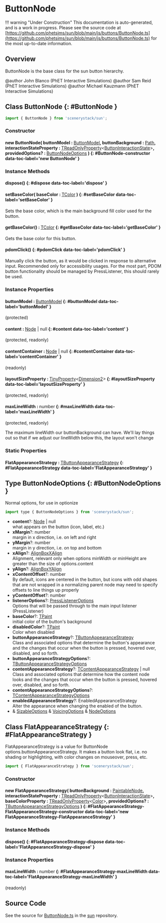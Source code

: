 # ButtonNode

!!! warning "Under Construction"
    This documentation is auto-generated, and is a work in progress. Please see the source code at
    [https://github.com/phetsims/sun/blob/main/js/buttons/ButtonNode.ts](https://github.com/phetsims/sun/blob/main/js/buttons/ButtonNode.ts) for the most up-to-date information.

## Overview

ButtonNode is the base class for the sun button hierarchy.

@author John Blanco (PhET Interactive Simulations)
@author Sam Reid (PhET Interactive Simulations)
@author Michael Kauzmann (PhET Interactive Simulations)

## Class ButtonNode {: #ButtonNode }


```js
import { ButtonNode } from 'scenerystack/sun';
```
### Constructor

#### new ButtonNode( buttonModel : <span style="font-weight: 400;">[ButtonModel](../sun/ButtonModel.md)</span>, buttonBackground : <span style="font-weight: 400;">[Path](../scenery/Path.md)</span>, interactionStateProperty : <span style="font-weight: 400;">[TReadOnlyProperty](../axon/TReadOnlyProperty.md)&lt;[ButtonInteractionState](../sun/ButtonInteractionState.md)&gt;</span>, providedOptions? : <span style="font-weight: 400;">[ButtonNodeOptions](../sun/ButtonNode.md#ButtonNodeOptions)</span> ) {: #ButtonNode-constructor data-toc-label='new ButtonNode' }

### Instance Methods

#### dispose() {: #dispose data-toc-label='dispose' }

#### setBaseColor( baseColor : <span style="font-weight: 400;">[TColor](../scenery/TColor.md)</span> ) {: #setBaseColor data-toc-label='setBaseColor' }

Sets the base color, which is the main background fill color used for the button.

#### getBaseColor() : <span style="font-weight: 400;">[TColor](../scenery/TColor.md)</span> {: #getBaseColor data-toc-label='getBaseColor' }

Gets the base color for this button.

#### pdomClick() {: #pdomClick data-toc-label='pdomClick' }

Manually click the button, as it would be clicked in response to alternative input. Recommended only for
accessibility usages. For the most part, PDOM button functionality should be managed by PressListener, this should
rarely be used.

### Instance Properties

#### buttonModel : <span style="font-weight: 400;">[ButtonModel](../sun/ButtonModel.md)</span> {: #buttonModel data-toc-label='buttonModel' }

(protected)

#### content : <span style="font-weight: 400;">[Node](../scenery/Node.md) | <span style="color: hsla(calc(var(--md-hue) + 180deg),80%,40%,1);">null</span></span> {: #content data-toc-label='content' }

(protected, readonly)

#### contentContainer : <span style="font-weight: 400;">[Node](../scenery/Node.md) | <span style="color: hsla(calc(var(--md-hue) + 180deg),80%,40%,1);">null</span></span> {: #contentContainer data-toc-label='contentContainer' }

(readonly)

#### layoutSizeProperty : <span style="font-weight: 400;">[TinyProperty](../axon/TinyProperty.md)&lt;[Dimension2](../dot/Dimension2.md)&gt;</span> {: #layoutSizeProperty data-toc-label='layoutSizeProperty' }

(protected, readonly)

#### maxLineWidth : <span style="font-weight: 400;"><span style="color: hsla(calc(var(--md-hue) + 180deg),80%,40%,1);">number</span></span> {: #maxLineWidth data-toc-label='maxLineWidth' }

(protected, readonly)

The maximum lineWidth our buttonBackground can have. We'll lay things out so that if we adjust our lineWidth below
this, the layout won't change

### Static Properties

#### FlatAppearanceStrategy : <span style="font-weight: 400;">[TButtonAppearanceStrategy](../sun/TButtonAppearanceStrategy.md)</span> {: #FlatAppearanceStrategy data-toc-label='FlatAppearanceStrategy' }



## Type ButtonNodeOptions {: #ButtonNodeOptions }


Normal options, for use in optionize

```js
import type { ButtonNodeOptions } from 'scenerystack/sun';
```


- **content**?: [Node](../scenery/Node.md) | <span style="color: hsla(calc(var(--md-hue) + 180deg),80%,40%,1);">null</span>
<br>  what appears on the button (icon, label, etc.)
- **xMargin**?: <span style="color: hsla(calc(var(--md-hue) + 180deg),80%,40%,1);">number</span>
<br>  margin in x direction, i.e. on left and right
- **yMargin**?: <span style="color: hsla(calc(var(--md-hue) + 180deg),80%,40%,1);">number</span>
<br>  margin in y direction, i.e. on top and bottom
- **xAlign**?: [AlignBoxXAlign](../scenery/AlignBox.md#AlignBoxXAlign)
<br>  Alignment, relevant only when options minWidth or minHeight are greater than the size of options.content
- **yAlign**?: [AlignBoxYAlign](../scenery/AlignBox.md#AlignBoxYAlign)
- **xContentOffset**?: <span style="color: hsla(calc(var(--md-hue) + 180deg),80%,40%,1);">number</span>
<br>  By default, icons are centered in the button, but icons with odd
  shapes that are not wrapped in a normalizing parent node may need to
  specify offsets to line things up properly
- **yContentOffset**?: <span style="color: hsla(calc(var(--md-hue) + 180deg),80%,40%,1);">number</span>
- **listenerOptions**?: [PressListenerOptions](../scenery/PressListener.md#PressListenerOptions)
<br>  Options that will be passed through to the main input listener (PressListener)
- **baseColor**?: [TPaint](../scenery/TPaint.md)
<br>  initial color of the button's background
- **disabledColor**?: [TPaint](../scenery/TPaint.md)
<br>  Color when disabled
- **buttonAppearanceStrategy**?: [TButtonAppearanceStrategy](../sun/TButtonAppearanceStrategy.md)
<br>  Class and associated options that determine the button's appearance and the changes that occur when the button is
  pressed, hovered over, disabled, and so forth.
- **buttonAppearanceStrategyOptions**?: [TButtonAppearanceStrategyOptions](../sun/TButtonAppearanceStrategy.md#TButtonAppearanceStrategyOptions)
- **contentAppearanceStrategy**?: [TContentAppearanceStrategy](../sun/TContentAppearanceStrategy.md) | <span style="color: hsla(calc(var(--md-hue) + 180deg),80%,40%,1);">null</span>
<br>  Class and associated options that determine how the content node looks and the changes that occur when the button
  is pressed, hovered over, disabled, and so forth.
- **contentAppearanceStrategyOptions**?: [TContentAppearanceStrategyOptions](../sun/TContentAppearanceStrategy.md#TContentAppearanceStrategyOptions)
- **enabledAppearanceStrategy**?: EnabledAppearanceStrategy
<br>  Alter the appearance when changing the enabled of the button.
- &amp; [SizableOptions](../scenery/Sizable.md#SizableOptions) &amp; [VoicingOptions](../scenery/Voicing.md#VoicingOptions) &amp; [NodeOptions](../scenery/Node.md#NodeOptions)




## Class FlatAppearanceStrategy {: #FlatAppearanceStrategy }


FlatAppearanceStrategy is a value for ButtonNode options.buttonAppearanceStrategy. It makes a
button look flat, i.e. no shading or highlighting, with color changes on mouseover, press, etc.

```js
import { FlatAppearanceStrategy } from 'scenerystack/sun';
```
### Constructor

#### new FlatAppearanceStrategy( buttonBackground : <span style="font-weight: 400;">[PaintableNode](../scenery/Paintable.md#PaintableNode)</span>, interactionStateProperty : <span style="font-weight: 400;">[TReadOnlyProperty](../axon/TReadOnlyProperty.md)&lt;[ButtonInteractionState](../sun/ButtonInteractionState.md)&gt;</span>, baseColorProperty : <span style="font-weight: 400;">[TReadOnlyProperty](../axon/TReadOnlyProperty.md)&lt;[Color](../scenery/Color.md)&gt;</span>, providedOptions? : <span style="font-weight: 400;">[TButtonAppearanceStrategyOptions](../sun/TButtonAppearanceStrategy.md#TButtonAppearanceStrategyOptions)</span> ) {: #FlatAppearanceStrategy-FlatAppearanceStrategy-constructor data-toc-label='new FlatAppearanceStrategy-FlatAppearanceStrategy' }

### Instance Methods

#### dispose() {: #FlatAppearanceStrategy-dispose data-toc-label='FlatAppearanceStrategy-dispose' }

### Instance Properties

#### maxLineWidth : <span style="font-weight: 400;"><span style="color: hsla(calc(var(--md-hue) + 180deg),80%,40%,1);">number</span></span> {: #FlatAppearanceStrategy-maxLineWidth data-toc-label='FlatAppearanceStrategy-maxLineWidth' }

(readonly)



## Source Code

See the source for [ButtonNode.ts](https://github.com/phetsims/sun/blob/main/js/buttons/ButtonNode.ts) in the [sun](https://github.com/phetsims/sun) repository.
